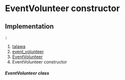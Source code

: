 
<div>

# EventVolunteer constructor

</div>






## Implementation

``` language-dart
;
```







1.  [talawa](../../index.md)
2.  [event_volunteer](../../models_events_event_volunteer/)
3.  [EventVolunteer](../../models_events_event_volunteer/EventVolunteer-class.md)
4.  EventVolunteer constructor

##### EventVolunteer class








